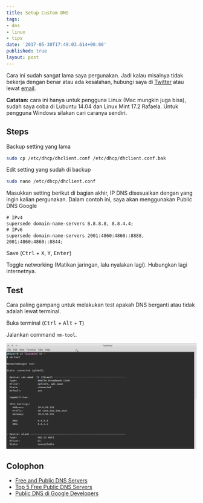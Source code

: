 ```yaml
---
title: Setup Custom DNS
tags:
- dns
- linux
- tips
date: '2017-05-30T17:49:03.614+00:00'
published: true
layout: post
---
```

Cara ini sudah sangat lama saya pergunakan. Jadi kalau misalnya tidak bekerja dengan benar atau ada kesalahan, hubungi saya di [Twitter](https://twitter.com/akhyarrh) atau lewat [email](mailto:akhyarrh@gmail.com).

**Catatan:** cara ini hanya untuk pengguna Linux (Mac mungkin juga bisa), sudah saya coba di Lubuntu 14.04 dan Linux Mint 17.2 Rafaela. Untuk pengguna Windows silakan cari caranya sendiri.

<!--more-->

## Steps

Backup setting yang lama

```sh
sudo cp /etc/dhcp/dhclient.conf /etc/dhcp/dhclient.conf.bak
```

Edit setting yang sudah di backup

```sh
sudo nano /etc/dhcp/dhclient.conf
```

Masukkan setting berikut di bagian akhir, IP DNS disesuaikan dengan yang ingin kalian pergunakan. Dalam contoh ini, saya akan menggunakan Public DNS Google

```
# IPv4
supersede domain-name-servers 8.8.8.8, 8.8.4.4;
# IPv6
supersede domain-name-servers 2001:4860:4860::8888, 2001:4860:4860::8844;
```

Save (<kbd>Ctrl</kbd> + <kbd>X</kbd>, <kbd>Y</kbd>, <kbd>Enter</kbd>)

Toggle networking (Matikan jaringan, lalu nyalakan lagi). Hubungkan lagi internetnya.

## Test

Cara paling gampang untuk melakukan test apakah DNS berganti atau tidak adalah lewat terminal.

Buka terminal (<kbd>Ctrl</kbd> + <kbd>Alt</kbd> + <kbd>T</kbd>)

Jalankan command `nm-tool`.

![Contoh output nm-tool](/assets/img/Screenshot_2015-10-07_16-42-30.png)

## Colophon

- [Free and Public DNS Servers](http://pcsupport.about.com/od/tipstricks/a/free-public-dns-servers.htm)
- [Top 5 Free Public DNS Servers](http://www.thegeekyglobe.com/top-5-free-public-dns-servers.html)
- [Public DNS di Google Developers](https://developers.google.com/speed/public-dns/docs/using)